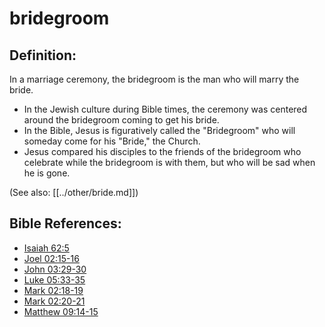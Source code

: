 # bridegroom #

## Definition: ##

In a marriage ceremony, the bridegroom is the man who will marry the bride.

* In the Jewish culture during Bible times, the ceremony was centered around the bridegroom coming to get his bride.
* In the Bible, Jesus is figuratively called the "Bridegroom" who will someday come for his "Bride," the Church.
* Jesus compared his disciples to the friends of the bridegroom who celebrate while the bridegroom is with them, but who will be sad when he is gone.

(See also: [[../other/bride.md]])

## Bible References: ##

* [Isaiah 62:5](en/tn/isa/help/62/05)
* [Joel 02:15-16](en/tn/jol/help/02/15)
* [John 03:29-30](en/tn/jhn/help/03/29)
* [Luke 05:33-35](en/tn/luk/help/05/33)
* [Mark 02:18-19](en/tn/mrk/help/02/18)
* [Mark 02:20-21](en/tn/mrk/help/02/20)
* [Matthew 09:14-15](en/tn/mat/help/09/14)